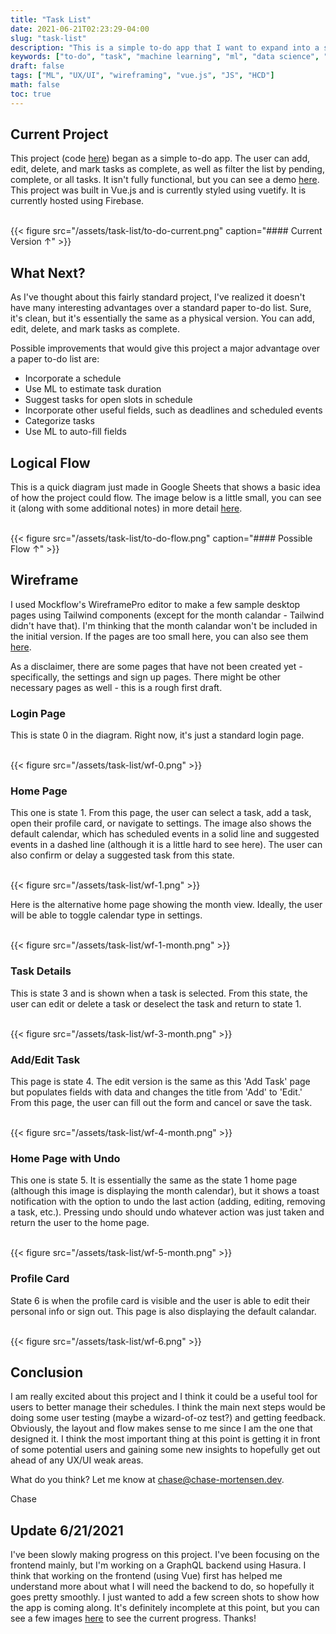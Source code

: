 ```yaml
---
title: "Task List"
date: 2021-06-21T02:23:29-04:00
slug: "task-list"
description: "This is a simple to-do app that I want to expand into a smart task scheduler."
keywords: ["to-do", "task", "machine learning", "ml", "data science", "UX/UI", "mockflow", "tailwind", "vue.js", "vuetify", "firebase"]
draft: false
tags: ["ML", "UX/UI", "wireframing", "vue.js", "JS", "HCD"]
math: false
toc: true
---
```


## Current Project

This project (code [here](https://github.com/chase-mortensen/to-do-app)) began as a simple to-do app. The user can add, edit, delete, and mark tasks as complete, as well as filter the list by pending, complete, or all tasks. It isn't fully functional, but you can see a demo [here](https://to-do-app-e6306.firebaseapp.com/). This project was built in Vue.js and is currently styled using vuetify. It is currently hosted using Firebase.

<br>
{{< figure src="/assets/task-list/to-do-current.png" caption="#### Current Version &uarr;" >}}

## What Next?

As I've thought about this fairly standard project, I've realized it doesn't have many interesting advantages over a standard paper to-do list. Sure, it's clean, but it's essentially the same as a physical version. You can add, edit, delete, and mark tasks as complete.

Possible improvements that would give this project a major advantage over a paper to-do list are:
* Incorporate a schedule
* Use ML to estimate task duration
* Suggest tasks for open slots in schedule
* Incorporate other useful fields, such as deadlines and scheduled events
* Categorize tasks
* Use ML to auto-fill fields

## Logical Flow

This is a quick diagram just made in Google Sheets that shows a basic idea of how the project could flow. The image below is a little small, you can see it (along with some additional notes) in more detail [here](https://docs.google.com/presentation/d/1PWH7Dcb5lLijnt8tsesYxikRPbIzDvhJ-ZhCSkN4czA/edit?usp=sharing).

<br>
{{< figure src="/assets/task-list/to-do-flow.png" caption="#### Possible Flow &uarr;" >}}

## Wireframe

I used Mockflow's WireframePro editor to make a few sample desktop pages using Tailwind components (except for the month calandar - Tailwind didn't have that). I'm thinking that the month calandar won't be included in the initial version. If the pages are too small here, you can also see them [here](https://drive.google.com/drive/folders/1_OY3MTGkhcSFj3ZxJU_DuVMTVoZJfu2q?usp=sharing). 

As a disclaimer, there are some pages that have not been created yet - specifically, the settings and sign up pages. There might be other necessary pages as well - this is a rough first draft.

### Login Page

This is state 0 in the diagram. Right now, it's just a standard login page.

<br>
{{< figure src="/assets/task-list/wf-0.png" >}}

### Home Page

This one is state 1. From this page, the user can select a task, add a task, open their profile card, or navigate to settings. The image also shows the default calendar, which has scheduled events in a solid line and suggested events in a dashed line (although it is a little hard to see here). The user can also confirm or delay a suggested task from this state.

<br>
{{< figure src="/assets/task-list/wf-1.png" >}}

Here is the alternative home page showing the month view. Ideally, the user will be able to toggle calendar type in settings.

<br>
{{< figure src="/assets/task-list/wf-1-month.png" >}}

### Task Details

This is state 3 and is shown when a task is selected. From this state, the user can edit or delete a task or deselect the task and return to state 1.

<br>
{{< figure src="/assets/task-list/wf-3-month.png" >}}

### Add/Edit Task

This page is state 4. The edit version is the same as this 'Add Task' page but populates fields with data and changes the title from 'Add' to 'Edit.' From this page, the user can fill out the form and cancel or save the task.

<br>
{{< figure src="/assets/task-list/wf-4-month.png" >}}

### Home Page with Undo

This one is state 5. It is essentially the same as the state 1 home page (although this image is displaying the month calendar), but it shows a toast notification with the option to undo the last action (adding, editing, removing a task, etc.). Pressing undo should undo whatever action was just taken and return the user to the home page.

<br>
{{< figure src="/assets/task-list/wf-5-month.png" >}}

### Profile Card

State 6 is when the profile card is visible and the user is able to edit their personal info or sign out. This page is also displaying the default calandar.

<br>
{{< figure src="/assets/task-list/wf-6.png" >}}

## Conclusion

I am really excited about this project and I think it could be a useful tool for users to better manage their schedules. I think the main next steps would be doing some user testing (maybe a wizard-of-oz test?) and getting feedback. Obviously, the layout and flow makes sense to me since I am the one that designed it. I think the most important thing at this point is getting it in front of some potential users and gaining some new insights to hopefully get out ahead of any UX/UI weak areas.

What do you think? Let me know at chase@chase-mortensen.dev.

Chase

## Update 6/21/2021

I've been slowly making progress on this project. I've been focusing on the frontend mainly, but I'm working on a GraphQL backend using Hasura. I think that working on the frontend (using Vue) first has helped me understand more about what I will need the backend to do, so hopefully it goes pretty smoothly. I just wanted to add a few screen shots to show how the app is coming along. It's definitely incomplete at this point, but you can see a few images [here](https://photos.app.goo.gl/NvD2ZusJWndLPR886) to see the current progress. Thanks!